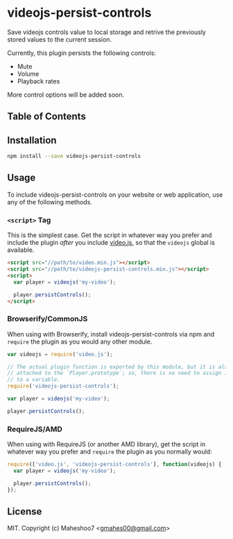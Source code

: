 # videojs-persist-controls

Save videojs controls value to local storage and retrive the previously stored values to the current session. 

Currently, this plugin persists the following controls:
- Mute
- Volume
- Playback rates

More control options will be added soon.

## Table of Contents

<!-- START doctoc -->
<!-- END doctoc -->
## Installation

```sh
npm install --save videojs-persist-controls
```

## Usage

To include videojs-persist-controls on your website or web application, use any of the following methods.

### `<script>` Tag

This is the simplest case. Get the script in whatever way you prefer and include the plugin _after_ you include [video.js][videojs], so that the `videojs` global is available.

```html
<script src="//path/to/video.min.js"></script>
<script src="//path/to/videojs-persist-controls.min.js"></script>
<script>
  var player = videojs('my-video');

  player.persistControls();
</script>
```

### Browserify/CommonJS

When using with Browserify, install videojs-persist-controls via npm and `require` the plugin as you would any other module.

```js
var videojs = require('video.js');

// The actual plugin function is exported by this module, but it is also
// attached to the `Player.prototype`; so, there is no need to assign it
// to a variable.
require('videojs-persist-controls');

var player = videojs('my-video');

player.persistControls();
```

### RequireJS/AMD

When using with RequireJS (or another AMD library), get the script in whatever way you prefer and `require` the plugin as you normally would:

```js
require(['video.js', 'videojs-persist-controls'], function(videojs) {
  var player = videojs('my-video');

  player.persistControls();
});
```

## License

MIT. Copyright (c) Maheshoo7 &lt;gmahes00@gmail.com&gt;


[videojs]: http://videojs.com/
